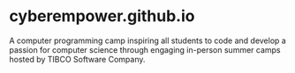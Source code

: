 # cyberempower.github.io
A computer programming camp inspiring all students to code and develop a passion for computer science through engaging in-person summer camps hosted by TIBCO Software Company.
